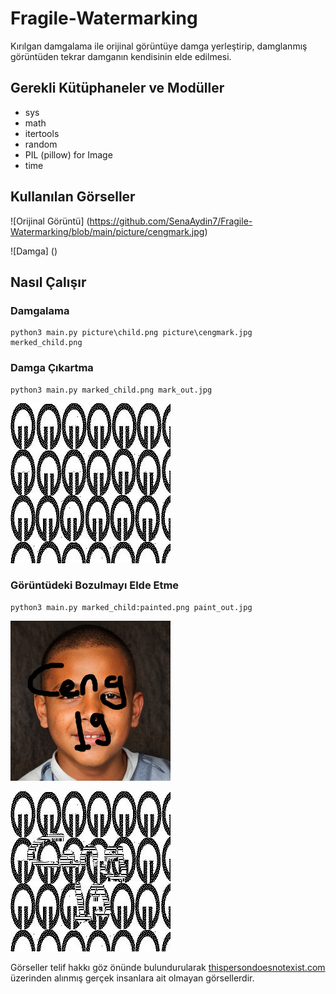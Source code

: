 # Fragile-Watermarking

Kırılgan damgalama ile orijinal görüntüye damga yerleştirip, damglanmış görüntüden tekrar damganın kendisinin elde edilmesi.

## Gerekli Kütüphaneler ve Modüller
- sys
- math
- itertools
- random
- PIL (pillow) for Image
- time

## Kullanılan Görseller
![Orijinal Görüntü] (https://github.com/SenaAydin7/Fragile-Watermarking/blob/main/picture/cengmark.jpg)

![Damga] ()

## Nasıl Çalışır
### Damgalama
```
python3 main.py picture\child.png picture\cengmark.jpg merked_child.png
```
### Damga Çıkartma
```
python3 main.py marked_child.png mark_out.jpg
```
![Elde Edilen Damga](https://github.com/SenaAydin7/Fragile-Watermarking/blob/main/out_lsb_mark_out.jpg)

### Görüntüdeki Bozulmayı Elde Etme
```
python3 main.py marked_child:painted.png paint_out.jpg
```
![Bozulmuş Görüntü](https://github.com/SenaAydin7/Fragile-Watermarking/blob/main/marked_child_painted.png)

![Bozulma](https://github.com/SenaAydin7/Fragile-Watermarking/blob/main/out_lsb_paint_out.jpg)


Görseller telif hakkı göz önünde bulundurularak [thispersondoesnotexist.com](https://thispersondoesnotexist.com/) üzerinden alınmış gerçek insanlara ait olmayan görsellerdir.
